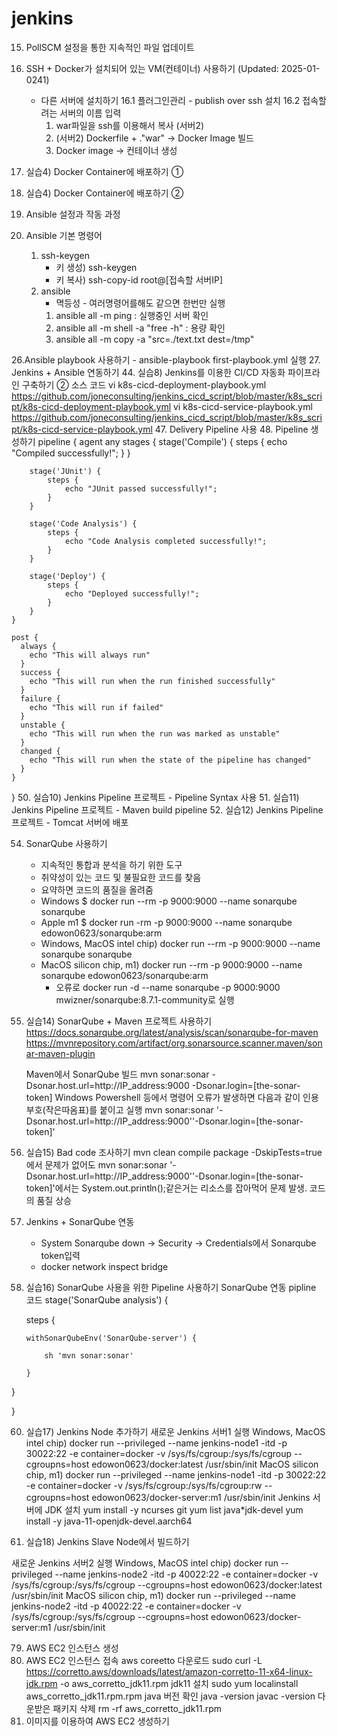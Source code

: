 # jenkins
15. PollSCM 설정을 통한 지속적인 파일 업데이트
16. SSH + Docker가 설치되어 있는 VM(컨테이너) 사용하기 (Updated: 2025-01-0241)
    - 다른 서버에 설치하기
    16.1 플러그인관리 - publish over ssh 설치
    16.2 접속할려는 서버의 이름 입력
      1) war파일을 ssh를 이용해서 복사 (서버2)
      2) (서버2) Dockerfile + ."war" -> Docker Image 빌드
      3) Docker image -> 컨테이너 생성
  
17. 실습4) Docker Container에 배포하기 ①
18. 실습4) Docker Container에 배포하기 ②
23. Ansible 설정과 작동 과정
24. Ansible 기본 명령어
    1. ssh-keygen
       - 키 생성) ssh-keygen
       - 키 복사) ssh-copy-id root@[접속할 서버IP]
    3. ansible
       - 멱등성 - 여러명령어를해도 같으면 한번만 실행
       1) ansible all -m ping : 실행중인 서버 확인
       2) ansible all -m shell -a "free -h" : 용량 확인
       3) ansible all -m copy -a "src=./text.txt dest=/tmp"

26.Ansible playbook 사용하기
    - ansible-playbook first-playbook.yml 실행
27. Jenkins + Ansible 연동하기
44. 실습8) Jenkins를 이용한 CI/CD 자동화 파이프라인 구축하기 ②
    소스 코드
    vi k8s-cicd-deployment-playbook.yml
    https://github.com/joneconsulting/jenkins_cicd_script/blob/master/k8s_script/k8s-cicd-deployment-playbook.yml
    vi k8s-cicd-service-playbook.yml
    https://github.com/joneconsulting/jenkins_cicd_script/blob/master/k8s_script/k8s-cicd-service-playbook.yml
47. Delivery Pipeline 사용
48. Pipeline 생성하기
pipeline {
    agent any
    stages {
        stage('Compile') {
            steps {
                echo "Compiled successfully!";
            }
        }

        stage('JUnit') {
            steps {
                echo "JUnit passed successfully!";
            }
        }

        stage('Code Analysis') {
            steps {
                echo "Code Analysis completed successfully!";
            }
        }

        stage('Deploy') {
            steps {
                echo "Deployed successfully!";
            }
        }
    }
    
    post {
      always {
        echo "This will always run"
      }
      success {
        echo "This will run when the run finished successfully"
      }
      failure {
        echo "This will run if failed"
      }
      unstable {
        echo "This will run when the run was marked as unstable"
      }
      changed {
        echo "This will run when the state of the pipeline has changed"
      }
    }
}
50. 실습10) Jenkins Pipeline 프로젝트 - Pipeline Syntax 사용
51. 실습11) Jenkins Pipeline 프로젝트 - Maven build pipeline
52. 실습12) Jenkins Pipeline 프로젝트 - Tomcat 서버에 배포

54. SonarQube 사용하기
    - 지속적인 통합과 분석을 하기 위한 도구
    - 취약성이 있는 코드 및 불필요한 코드를 찾음
    - 요약하면 코드의 품질을 올려줌
    - Windows $ docker run --rm -p 9000:9000 --name sonarqube sonarqube
    - Apple m1 $ docker run -rm -p 9000:9000 --name sonarqube edowon0623/sonarqube:arm
    - Windows, MacOS intel chip) docker run --rm -p 9000:9000 --name sonarqube sonarqube
    - MacOS silicon chip, m1) docker run --rm -p 9000:9000 --name sonarqube  edowon0623/sonarqube:arm
        - 오류로 docker run -d --name sonarqube -p 9000:9000 mwizner/sonarqube:8.7.1-community로 실행
55. 실습14) SonarQube + Maven 프로젝트 사용하기
    https://docs.sonarqube.org/latest/analysis/scan/sonarqube-for-maven
    https://mvnrepository.com/artifact/org.sonarsource.scanner.maven/sonar-maven-plugin
     
    
    Maven에서 SonarQube 빌드
    mvn sonar:sonar -Dsonar.host.url=http://IP_address:9000 -Dsonar.login=[the-sonar-token]
    Windows Powershell 등에서 명령어 오류가 발생하면 다음과 같이 인용부호(작은따옴표)를 붙이고 실행
    mvn sonar:sonar '-Dsonar.host.url=http://IP_address:9000''-Dsonar.login=[the-sonar-token]'
    
56. 실습15) Bad code 조사하기
    mvn clean compile package -DskipTests=true 에서 문제가 없어도
    mvn sonar:sonar '-Dsonar.host.url=http://IP_address:9000''-Dsonar.login=[the-sonar-token]'에서는 System.out.println();같은거는 리소스를 잡아먹어 문제 발생. 코드의 품질 상승



57. Jenkins + SonarQube 연동
    - System Sonarqube down -> Security -> Credentials에서 Sonarqube token입력
    - docker network inspect bridge

58. 실습16) SonarQube 사용을 위한 Pipeline 사용하기
SonarQube 연동 pipline 코드
stage('SonarQube analysis') {

    steps {

        withSonarQubeEnv('SonarQube-server') {

            sh 'mvn sonar:sonar'

        }

  }

}


60. 실습17) Jenkins Node 추가하기
새로운 Jenkins 서버1 실행 
Windows, MacOS intel chip) docker run --privileged --name jenkins-node1 -itd -p 30022:22 -e container=docker -v /sys/fs/cgroup:/sys/fs/cgroup --cgroupns=host edowon0623/docker:latest /usr/sbin/init
MacOS silicon chip, m1) docker run --privileged --name jenkins-node1 -itd -p 30022:22 -e container=docker -v /sys/fs/cgroup:/sys/fs/cgroup:rw --cgroupns=host  edowon0623/docker-server:m1 /usr/sbin/init
Jenkins 서버에 JDK 설치
yum install -y ncurses git
yum list java*jdk-devel
yum install -y java-11-openjdk-devel.aarch64


61. 실습18) Jenkins Slave Node에서 빌드하기

새로운 Jenkins 서버2 실행 
Windows, MacOS intel chip) docker run --privileged --name jenkins-node2 -itd -p 40022:22 -e container=docker -v /sys/fs/cgroup:/sys/fs/cgroup --cgroupns=host edowon0623/docker:latest /usr/sbin/init
MacOS silicon chip, m1) docker run --privileged --name jenkins-node2 -itd -p 40022:22 -e container=docker -v /sys/fs/cgroup:/sys/fs/cgroup --cgroupns=host  edowon0623/docker-server:m1 /usr/sbin/init

79. AWS EC2 인스턴스 생성
80. AWS EC2 인스턴스 접속
    aws coreetto 다운로드
    sudo curl -L https://corretto.aws/downloads/latest/amazon-corretto-11-x64-linux-jdk.rpm -o aws_corretto_jdk11.rpm
    jdk11 설치
    sudo yum localinstall aws_corretto_jdk11.rpm.rpm
    java 버전 확인
    java -version
    javac -version
    다운받은 패키지 삭제
    rm -rf aws_corretto_jdk11.rpm
64. 이미지를 이용하여 AWS EC2 생성하기
